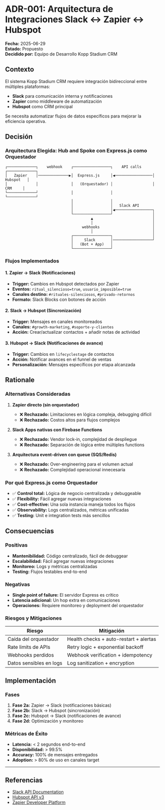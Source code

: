 # ADR-001: Arquitectura de Integraciones Slack ↔ Zapier ↔ Hubspot

**Fecha:** 2025-06-29  
**Estado:** Propuesto  
**Decidido por:** Equipo de Desarrollo Kopp Stadium CRM

## Contexto

El sistema Kopp Stadium CRM requiere integración bidireccional entre múltiples plataformas:

- **Slack** para comunicación interna y notificaciones
- **Zapier** como middleware de automatización
- **Hubspot** como CRM principal

Se necesita automatizar flujos de datos específicos para mejorar la eficiencia operativa.

## Decisión

### Arquitectura Elegida: Hub and Spoke con Express.js como Orquestador

```
┌─────────────┐    webhook    ┌─────────────────┐    API calls    ┌─────────────┐
│   Zapier    │──────────────▶│  Express.js     │◀─────────────────│   Hubspot   │
│             │               │   (Orquestador) │                  │     CRM     │
└─────────────┘               │                 │                  └─────────────┘
                              │                 │
                              │                 │   Slack API
                              │                 │◀─────────────────┐
                              └─────────────────┘                  │
                                       ▲                           │
                                       │                           │
                                   webhooks                        │
                                       │                           │
                              ┌─────────────────┐                  │
                              │     Slack       │──────────────────┘
                              │   (Bot + App)   │
                              └─────────────────┘
```

### Flujos Implementados

#### 1. **Zapier → Slack** (Notificaciones)

- **Trigger:** Cambios en Hubspot detectados por Zapier
- **Eventos:** `ritual_silencioso=true`, `usuario_imposible=true`
- **Canales destino:** `#rituales-silenciosos`, `#privado-retornos`
- **Formato:** Slack Blocks con botones de acción

#### 2. **Slack → Hubspot** (Sincronización)

- **Trigger:** Mensajes en canales monitoreados
- **Canales:** `#growth-marketing`, `#soporte-y-clientes`
- **Acción:** Crear/actualizar contactos + añadir notas de actividad

#### 3. **Hubspot → Slack** (Notificaciones de avance)

- **Trigger:** Cambios en `lifecyclestage` de contactos
- **Acción:** Notificar avances en el funnel de ventas
- **Personalización:** Mensajes específicos por etapa alcanzada

## Rationale

### Alternativas Consideradas

1. **Zapier directo (sin orquestador)**
   - ❌ **Rechazado:** Limitaciones en lógica compleja, debugging difícil
   - ❌ **Rechazado:** Costos altos para flujos complejos

2. **Slack Apps nativas con Firebase Functions**
   - ❌ **Rechazado:** Vendor lock-in, complejidad de despliegue
   - ❌ **Rechazado:** Separación de lógica entre múltiples functions

3. **Arquitectura event-driven con queue (SQS/Redis)**
   - ❌ **Rechazado:** Over-engineering para el volumen actual
   - ❌ **Rechazado:** Complejidad operacional innecesaria

### Por qué Express.js como Orquestador

- ✅ **Control total:** Lógica de negocio centralizada y debuggeable
- ✅ **Flexibility:** Fácil agregar nuevas integraciones
- ✅ **Cost-effective:** Una sola instancia maneja todos los flujos
- ✅ **Observability:** Logs centralizados, métricas unificadas
- ✅ **Testing:** Unit e integration tests más sencillos

## Consecuencias

### Positivas

- **Mantenibilidad:** Código centralizado, fácil de debuggear
- **Escalabilidad:** Fácil agregar nuevas integraciones
- **Monitoreo:** Logs y métricas centralizadas
- **Testing:** Flujos testables end-to-end

### Negativas

- **Single point of failure:** El servidor Express es crítico
- **Latencia adicional:** Un hop extra en comunicaciones
- **Operaciones:** Requiere monitoreo y deployment del orquestador

### Riesgos y Mitigaciones

| Riesgo                  | Mitigación                             |
| ----------------------- | -------------------------------------- |
| Caída del orquestador   | Health checks + auto-restart + alertas |
| Rate limits de APIs     | Retry logic + exponential backoff      |
| Webhooks perdidos       | Webhook verification + idempotency     |
| Datos sensibles en logs | Log sanitization + encryption          |

## Implementación

### Fases

1. **Fase 2a:** Zapier → Slack (notificaciones básicas)
2. **Fase 2b:** Slack → Hubspot (sincronización)
3. **Fase 2c:** Hubspot → Slack (notificaciones de avance)
4. **Fase 2d:** Optimización y monitoreo

### Métricas de Éxito

- **Latencia:** < 2 segundos end-to-end
- **Disponibilidad:** > 99.5%
- **Accuracy:** 100% de mensajes entregados
- **Adoption:** > 80% de uso en canales target

---

## Referencias

- [Slack API Documentation](https://api.slack.com/)
- [Hubspot API v3](https://developers.hubspot.com/docs/api/overview)
- [Zapier Developer Platform](https://platform.zapier.com/)

